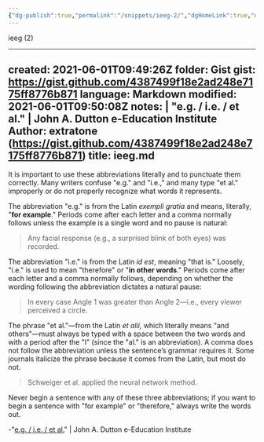 ```yaml
---
{"dg-publish":true,"permalink":"/snippets/ieeg-2/","dgHomeLink":true,"dgPassFrontmatter":false}
---
```


ieeg (2)

---
created: 2021-06-01T09:49:26Z
folder: Gist
gist: https://gist.github.com/4387499f18e2ad248e7175ff8776b871
language: Markdown
modified: 2021-06-01T09:50:08Z
notes: |
    "e.g. / i.e. / et al." | John A. Dutton e-Education Institute
    Author: extratone (https://gist.github.com/4387499f18e2ad248e7175ff8776b871)
title: ieeg.md
---

It is important to use these abbreviations literally and to punctuate them correctly. Many writers confuse "e.g." and "i.e.," and many type "et al." improperly or do not properly recognize what words it represents.

The abbreviation "e.g." is from the Latin *exempli gratia* and means, literally, "**for example**." Periods come after each letter and a comma normally follows unless the example is a single word and no pause is natural:

> Any facial response (e.g., a surprised blink of both eyes) was recorded.

The abbreviation "i.e." is from the Latin *id est*, meaning "that is." Loosely, "i.e." is used to mean "therefore" or "**in other words**." Periods come after each letter and a comma normally follows, depending on whether the wording following the abbreviation dictates a natural pause:

> In every case Angle 1 was greater than Angle 2—i.e., every viewer perceived a circle.

The phrase "et al."—from the Latin *et alii,* which literally means "and others"—must always be typed with a space between the two words and with a period after the "l" (since the "al." is an abbreviation). A comma does not follow the abbreviation unless the sentence’s grammar requires it. Some journals italicize the phrase because it comes from the Latin, but most do not.

> Schweiger et al. applied the neural network method.

Never begin a sentence with any of these three abbreviations; if you want to begin a sentence with "for example" or "therefore," always write the words out.

-"[e.g. / i.e. / et al.](https://www.e-education.psu.edu/styleforstudents/c3_p28.html)" | John A. Dutton e-Education Institute